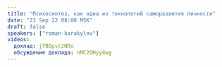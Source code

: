 ```yaml
---
title: "Психосинтез, как одна из технологий саморазвития личности"
date: "23 Sep 22 08:00 MSK"
draft: false
speakers: ["roman-karakylov"]
videos:
  доклад: jTBOpst2NOo
  обсуждение доклада: nMC2OHyy4wg
---
```

